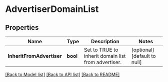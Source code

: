 # AdvertiserDomainList

## Properties
Name | Type | Description | Notes
------------ | ------------- | ------------- | -------------
**InheritFromAdvertiser** | **bool** | Set to TRUE to inherit domain list from advertiser. | [optional] [default to null]

[[Back to Model list]](../README.md#documentation-for-models) [[Back to API list]](../README.md#documentation-for-api-endpoints) [[Back to README]](../README.md)

